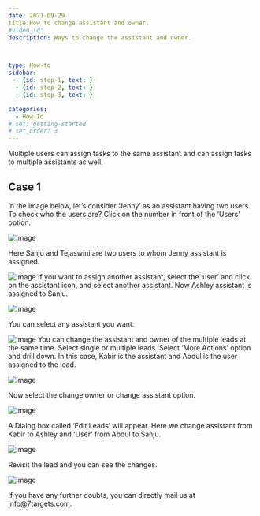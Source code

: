 ```yaml
---
date: 2021-09-29
title:How to change assistant and owner.
#video_id: 
description: Ways to change the assistant and owner.



type: How-to
sidebar:
  - {id: step-1, text: }
  - {id: step-2, text: }
  - {id: step-3, text: }

categories:
  - How-To
# set: getting-started
# set_order: 3
---
```


Multiple users can assign tasks to the same assistant and can assign tasks to multiple assistants as well.



## Case 1 

In the image below, let’s consider ‘Jenny’ as an assistant having two users. 
To check who the users are? 
Click on the number in front of the ‘Users’ option.  


![image](../../images/changetheowner/1.jpg)

Here  Sanju and Tejaswini are two users to whom Jenny assistant is assigned. 


![image](../../images/changetheowner/2.jpg)
 If you want to assign another assistant, select the ‘user’ and click on the assistant icon, and select another assistant. 
Now Ashley assistant is assigned to 
Sanju. 

![image](../../images/changetheowner/3.jpg)

You can select any assistant you want.

![image](../../images/changetheowner/4.jpg)
You can change the assistant and owner of the multiple leads at the same time. 
Select single or multiple leads. Select ‘More Actions’ option and drill down. 
In this case, Kabir is the assistant and Abdul is the user assigned to the lead. 


![image](../../images/changetheowner/5.jpg)

Now select the change owner or change assistant option.


![image](../../images/changetheowner/6.jpg)

 A Dialog box called ‘Edit Leads’ will appear. Here we change assistant from Kabir to Ashley and ‘User’ from Abdul to Sanju.

![image](../../images/changetheowner/7.jpg)

Revisit the lead and you can see the changes.

![image](../../images/changetheowner/8.jpg)

If you have any further doubts, you can directly mail us at info@7targets.com.